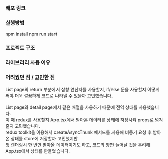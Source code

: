 ### 배포 링크

### 실행방법

npm install
npm run start

### 프로젝트 구조

### 라이브러리 사용 이유

### 어려웠던 점 / 고민한 점

List page의 return 부분에서 삼항 연산자를 사용할지, if/else 문을 사용할지
어떻게 써야 더욱 깔끔하게 코드로 나타낼 수 있을까 고민했습니다.<br>
<br>
List page와 detail page에서 같은 배열을 사용하기 때문에 전역 상태를 사용했습니다.<br>
이 때 redux를 사용할지 App.tsx에서 받아온 데이터를 상태에 저장시켜 props로 넘겨줄지 고민했습니다.<br>
redux toolkit을 이용해서 createAsyncThunk 메서드를 사용해 비동기 요청 후 받아온 상태를 store에 저장할까 고민했지만<br>
첫 렌더링시 한 번만 받아올 데이터이기도 하고, 코드의 양만 늘어날 것을 우려해 App.tsx에서 상태를 만들었습니다.
